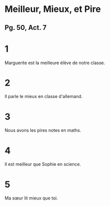 # Meilleur, Mieux, et Pire

## Pg. 50, Act. 7

# 1

Marguerite est la meilleure élève de notre classe.

# 2

Il parle le mieux en classe d'allemand.

# 3

Nous avons les pires notes en maths.

# 4

Il est meilleur que Sophie en science.

# 5

Ma sœur lit mieux que toi.
